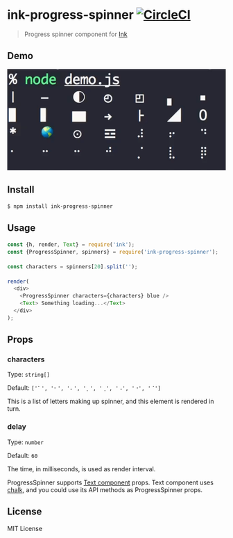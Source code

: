# ink-progress-spinner [![CircleCI](https://circleci.com/gh/y0za/ink-progress-spinner.svg?style=svg)](https://circleci.com/gh/y0za/ink-progress-spinner)
> Progress spinner component for [Ink](https://github.com/vadimdemedes/ink)

## Demo
![](https://raw.githubusercontent.com/y0za/assets/master/ink-progress-spinner/demo.gif)

## Install
```console
$ npm install ink-progress-spinner
```

## Usage
```javascript
const {h, render, Text} = require('ink');
const {ProgressSpinner, spinners} = require('ink-progress-spinner');

const characters = spinners[20].split('');

render(
  <div>
    <ProgressSpinner characters={characters} blue />
    <Text> Something loading...</Text>
  </div>
);
```

## Props

### characters

Type: `string[]`

Default: `['⠁', '⠂', '⠄', '⡀', '⢀', '⠠', '⠐', '⠈']`

This is a list of letters making up spinner, and this element is rendered in turn.

### delay

Type: `number`

Default: `60`

The time, in milliseconds, is used as render interval.


ProgressSpinner supports [Text component](https://github.com/vadimdemedes/ink/blob/master/lib/components/text.js) props. Text component uses [chalk](https://github.com/chalk/chalk), and you could use its API methods as ProgressSpinner props.

## License
MIT License
